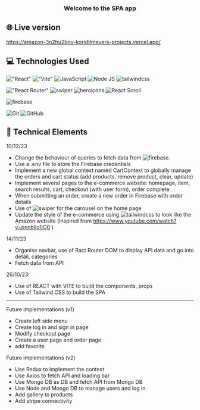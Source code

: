 <h3 align="center">
Welcome to the SPA app
</h3>

## 🌐 Live version
https://amazon-3n2hu2bnv-koriditmeyers-projects.vercel.app/

## 💻 Technologies Used

!["React"](https://img.shields.io/badge/react-React-brightgreen?logo=react&logoColor=61DAFB&label=%20&labelColor=black&color=61DAFB)
!["Vite"](https://img.shields.io/badge/vite-Vite-brightgreen?logo=vite&logoColor=646CFF&label=%20&labelColor=black&color=646CFF)
![JavaScript](https://img.shields.io/badge/javascript-JavaScript-brightgreen?logo=javascript&logoColor=F7DF1E&label=%20&labelColor=black&color=F7DF1E)
![Node JS](https://img.shields.io/badge/nodedotjs-Node_Js-brightgreen?logo=nodedotjs&logoColor=339933&label=%20&labelColor=black&color=339933)
![tailwindcss](https://img.shields.io/badge/tailwindcss-Tailwind_CSS-brightgreen?logo=tailwindcss&logoColor=06B6D4&label=%20&labelColor=black&color=06B6D4)

!["React Router"](https://img.shields.io/badge/reactrouter-React_Router-brightgreen?logo=reactrouter&logoColor=CA4245&label=%20&labelColor=black&color=CA4245)
![swiper](https://img.shields.io/badge/swiper-Swiper-brightgreen?logo=swiper&logoColor=6332F6&label=%20&labelColor=black&color=6332F6)
![heroicons](https://img.shields.io/badge/Heroicons-brightgreen?logo=hero&logoColor=6332F6&label=%20&labelColor=black&color=black)
![React Scroll](https://img.shields.io/badge/React_Scroll-brightgreen?logo&logoColor=6332F6&label=%20&labelColor=black&color=black)

![firebase](https://img.shields.io/badge/firebase-Firebase-brightgreen?logo=firebase&logoColor=FFCA28&label=%20&labelColor=black&color=FFCA28)


![Git](https://img.shields.io/badge/git-Git-brightgreen?logo=git&logoColor=F05032&label=%20&labelColor=black&color=F05032)
![GitHub](https://img.shields.io/badge/github-GitHub-brightgreen?logo=github&logoColor=white&label=%20&labelColor=black&color=181717)

## 💼 Technical Elements




10/12/23

- Change the behaviour of queries to fetch data from ![firebase](https://img.shields.io/badge/firebase-Firebase-brightgreen?logo=firebase&logoColor=FFCA28&label=%20&labelColor=black&color=FFCA28).
- Use a .env file to store the Firebase credentials
- Implement a new global context named CartContext to globally manage the orders and cart status (add products, remove product, clear, update)
- Implement several pages to the e-commerce website: homepage, item, search results, cart, checkout (with user form), order complete
- When submitting an order, create a new order in Firebase with order details
- Use of ![swiper](https://img.shields.io/badge/swiper-Swiper-brightgreen?logo=swiper&logoColor=6332F6&label=%20&labelColor=black&color=6332F6) for the carousel on the home page
- Update the style of the e-commerce using ![tailwindcss](https://img.shields.io/badge/tailwindcss-Tailwind_CSS-brightgreen?logo=tailwindcss&logoColor=06B6D4&label=%20&labelColor=black&color=06B6D4) to look like the Amazon website (inspired from https://www.youtube.com/watch?v=pnnblIo1iO0 )


14/11/23

- Organise navbar, use of Ract Router DOM to display API data and go into detail, categories
- Fetch data from API

26/10/23:

- Use of REACT with VITE to build the components, props
- Use of Tailwind CSS to build the SPA

----

Future implementations (v1)
- Create left side menu
- Create log in and sign in page
- Modify checkout page
- Create a user page and order page
- add favorite

Future implementations (v2)
- Use Redux to implement the context
- Use Axios to fetch API and loading bar
- Use Mongo DB as DB and fetch API from Mongo DB
- Use Node and Mongo DB to manage users and log in
- Add gallery to products
- Add stripe connectivity